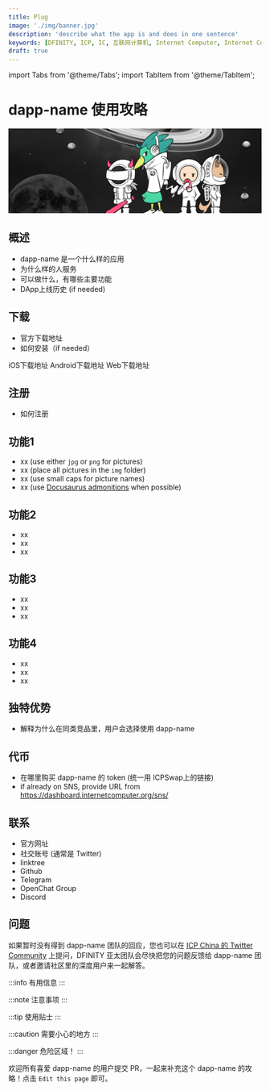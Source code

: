 ```yaml
---
title: Plug
image: './img/banner.jpg'
description: 'describe what the app is and does in one sentence'
keywords: [DFINITY, ICP, IC, 互联网计算机, Internet Computer, Internet Computer Protocol, Web3, Crypto, Blockchain, 区块链, 加密货币, DApp, 去中心化, 去中心化应用, developer, startup, dapp-name]
draft: true
---
```


import Tabs from '@theme/Tabs';
import TabItem from '@theme/TabItem';

# dapp-name 使用攻略

![AstroX](./img/banner.jpg)

## 概述

- dapp-name 是一个什么样的应用
- 为什么样的人服务
- 可以做什么，有哪些主要功能
- DApp上线历史 (if needed)

## 下载

- 官方下载地址
- 如何安装（if needed）

<Tabs>
  <TabItem value="iOS" label="iOS" default>
    iOS下载地址
  </TabItem>
  <TabItem value="Android" label="Android">
    Android下载地址
  </TabItem>
  <TabItem value="Web" label="Web">
    Web下载地址
  </TabItem>
</Tabs>

## 注册

- 如何注册

## 功能1

- xx (use either `jpg` or `png` for pictures)
- xx (place all pictures in the `img` folder)
- xx (use small caps for picture names)
- xx (use [Docusaurus admonitions](https://docusaurus.io/docs/markdown-features/admonitions) when possible)

## 功能2

- xx
- xx
- xx

## 功能3

- xx
- xx
- xx

## 功能4

- xx
- xx
- xx

## 独特优势

- 解释为什么在同类竞品里，用户会选择使用 dapp-name

## 代币

- 在哪里购买 dapp-name 的 token (统一用 ICPSwap上的链接)
- if already on SNS, provide URL from https://dashboard.internetcomputer.org/sns/ 

## 联系

- 官方网址
- 社交账号 (通常是 Twitter)
- linktree
- Github
- Telegram
- OpenChat Group
- Discord

## 问题

如果暂时没有得到 dapp-name 团队的回应，您也可以在 [ICP China 的 Twitter Community](https://twitter.com/i/communities/1679302895571988481) 上提问，DFINITY 亚太团队会尽快把您的问题反馈给 dapp-name 团队，或者邀请社区里的深度用户来一起解答。

:::info
有用信息
:::

:::note
注意事项
:::

:::tip
使用贴士
:::

:::caution
需要小心的地方
:::

:::danger
危险区域！
:::

欢迎所有喜爱 dapp-name 的用户提交 PR，一起来补充这个 dapp-name 的攻略！点击 `Edit this page` 即可。